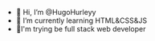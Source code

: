 - 👋 Hi, I’m @HugoHurleyy
- 🌱 I’m currently learning HTML&CSS&JS
- 🌱I'm trying be full stack web developer

